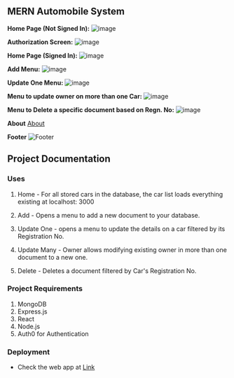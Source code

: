 ## MERN Automobile System
**Home Page (Not Signed In):**
![image](https://user-images.githubusercontent.com/77758884/179178290-9d8771c4-1f13-4494-9f6b-a91a476e799c.png)

**Authorization Screen:**
![image](https://user-images.githubusercontent.com/77758884/179180334-5c9f3fe1-656f-4f74-90f7-9abf26b6e0ee.png)

**Home Page (Signed In):**
![image](https://user-images.githubusercontent.com/77758884/178914860-6e5ac240-6981-4a52-94e1-e9dc5a4aa848.png)

**Add Menu:**
![image](https://user-images.githubusercontent.com/77758884/178915023-b57eb3d6-cb71-4656-9161-f58518732020.png)

**Update One Menu:**
![image](https://user-images.githubusercontent.com/77758884/178915130-d62b2cc9-620f-40cd-bcb4-f115e024ebd8.png)

**Menu to update owner on more than one Car:**
![image](https://user-images.githubusercontent.com/77758884/178915221-2879fa06-f2d0-45c9-846f-d4ab4920fc2d.png)

**Menu to Delete a specific document based on Regn. No:**
![image](https://user-images.githubusercontent.com/77758884/178915311-2a939c24-3228-4d4d-81ae-e70decf225d4.png)

**About**
[About]()

**Footer**
![Footer]()

## Project Documentation
### Uses

1. Home - For all stored cars in the database, the car list loads everything existing at localhost: 3000

2. Add - Opens a menu to add a new document to your database.

3. Update One - opens a menu to update the details on a car filtered by its Registration No.

4. Update Many - Owner allows modifying existing owner in more than one document to a new one.

5. Delete - Deletes a document filtered by Car's Registration No.

### Project Requirements

1. MongoDB
2. Express.js
3. React
4. Node.js
5. Auth0 for Authentication

### Deployment
- Check the web app at [Link]()
